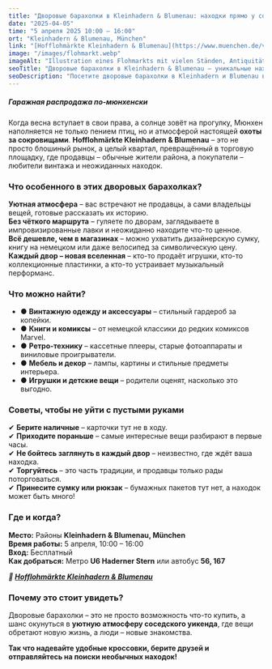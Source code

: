 ```yaml
---
title: "Дворовые барахолки в Kleinhadern & Blumenau: находки прямо у соседей"
date: "2025-04-05"
time: "5 апреля 2025 10:00 – 16:00"
ort: "Kleinhadern & Blumenau, München"
link: "[Hofflohmärkte Kleinhadern & Blumenau](https://www.muenchen.de/veranstaltungen/hofflohmaerkte-kleinhadern-blumenau)"
image: "/images/flohmarkt.webp"
imageAlt: "Illustration eines Flohmarkts mit vielen Ständen, Antiquitäten und Menschen in Vintage-Kleidung"
seoTitle: "Дворовые барахолки в Kleinhadern & Blumenau – уникальные находки прямо у соседей"
seoDescription: "Посетите дворовые барахолки в Kleinhadern и Blumenau в Мюнхене 5 апреля 2025 года с 10:00 до 16:00. Найдите интересные вещи и сокровища от местных жителей на этих уникальных рынках!"
---
```


##### Гаражная распродажа по-мюнхенски  

Когда весна вступает в свои права, а солнце зовёт на прогулку, Мюнхен наполняется не только пением птиц, но и атмосферой настоящей **охоты за сокровищами**. **Hofflohmärkte Kleinhadern & Blumenau** – это не просто блошиный рынок, а целый квартал, превращённый в торговую площадку, где продавцы – обычные жители района, а покупатели – любители винтажа и неожиданных находок.  


### Что особенного в этих дворовых барахолках?  

**Уютная атмосфера** – вас встречают не продавцы, а сами владельцы вещей, готовые рассказать их историю.  
**Без чёткого маршрута** – гуляете по дворам, заглядываете в импровизированные лавки и неожиданно находите что-то ценное.  
**Всё дешевле, чем в магазинах** – можно ухватить дизайнерскую сумку, книгу на немецком или даже велосипед за символическую цену.  
**Каждый двор – новая вселенная** – кто-то продаёт игрушки, кто-то коллекционные пластинки, а кто-то устраивает музыкальный перформанс.  


### Что можно найти?  

- ● **Винтажную одежду и аксессуары** – стильный гардероб за копейки.  
- ● **Книги и комиксы** – от немецкой классики до редких комиксов Marvel.  
- ● **Ретро-технику** – кассетные плееры, старые фотоаппараты и виниловые проигрыватели.  
- ● **Мебель и декор** – лампы, картины и стильные предметы интерьера.  
- ● **Игрушки и детские вещи** – родители оценят, насколько это выгодно.  


### Советы, чтобы не уйти с пустыми руками  

✔ **Берите наличные** – карточки тут не в ходу.  
✔ **Приходите пораньше** – самые интересные вещи разбирают в первые часы.  
✔ **Не бойтесь заглянуть в каждый двор** – неизвестно, где ждёт ваша находка.  
✔ **Торгуйтесь** – это часть традиции, и продавцы только рады поторговаться.  
✔ **Принесите сумку или рюкзак** – бумажных пакетов тут нет, а находок может быть много!  

### Где и когда?  

**Место:** Районы **Kleinhadern & Blumenau, München**  
**Время работы:** 5 апреля, 10:00 – 16:00  
**Вход:** Бесплатный  
**Как добраться:** Метро **U6 Haderner Stern** или автобус **56, 167**  

***🔗 [Hofflohmärkte Kleinhadern & Blumenau](https://www.muenchen.de/veranstaltungen/hofflohmaerkte-kleinhadern-blumenau)***  


### **Почему это стоит увидеть?**  

Дворовые барахолки – это не просто возможность что-то купить, а шанс окунуться в **уютную атмосферу соседского уикенда**, где вещи обретают новую жизнь, а люди – новые знакомства.  

**Так что надевайте удобные кроссовки, берите друзей и отправляйтесь на поиски необычных находок!**  
